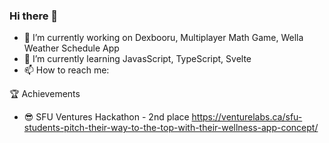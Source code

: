 ### Hi there 👋

- 🔭 I’m currently working on Dexbooru, Multiplayer Math Game, Wella Weather Schedule App
- 🌱 I’m currently learning JavasScript, TypeScript, Svelte
- 📫 How to reach me: 

🏆 Achievements
- 😎 SFU Ventures Hackathon - 2nd place https://venturelabs.ca/sfu-students-pitch-their-way-to-the-top-with-their-wellness-app-concept/

<!--
**Lepre-CHAU-n/Lepre-CHAU-n** is a ✨ _special_ ✨ repository because its `README.md` (this file) appears on your GitHub profile.

Here are some ideas to get you started:

- 🔭 I’m currently working on ...
- 🌱 I’m currently learning ...
- 👯 I’m looking to collaborate on ...
- 🤔 I’m looking for help with ...
- 💬 Ask me about ...
- 📫 How to reach me: ...
- 😄 Pronouns: ...
- ⚡ Fun fact: ...
-->
